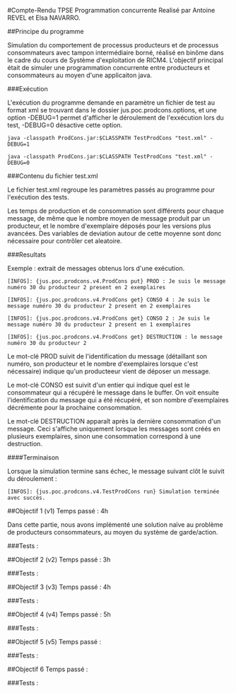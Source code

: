 #Compte-Rendu TPSE Programmation concurrente
Realisé par Antoine REVEL et Elsa NAVARRO.

##Principe du programme

Simulation du comportement de processus producteurs et de processus
consommateurs avec tampon intermédiaire borné, réalisé en binôme dans le cadre du cours de Système d'exploitation de RICM4. L'objectif principal était de simuler une programmation concurrente entre producteurs et consommateurs au moyen d'une applicaiton java.

###Exécution

L'exécution du programme demande en paramètre un fichier de test au format xml se trouvant dans le dossier jus.poc.prodcons.options, et une option -DEBUG=1 permet d'afficher le déroulement de l'exxécution lors du test, -DEBUG=0 désactive cette option.

```
java -classpath ProdCons.jar:$CLASSPATH TestProdCons "test.xml" -DEBUG=1

java -classpath ProdCons.jar:$CLASSPATH TestProdCons "test.xml" -DEBUG=0
```

###Contenu du fichier test.xml

Le fichier test.xml regroupe les paramètres passés au programme pour l'exécution des tests. 

Les temps de production et de consommation sont différents pour chaque message, de même que le nombre moyen de message produit par un producteur, et le nombre d'exemplaire déposés pour les versions plus avancées. Des variables de deviation autour de cette moyenne sont donc nécessaire pour contrôler cet aleatoire.

###Resultats

Exemple : extrait de messages obtenus lors d'une exécution.

```
[INFOS]: {jus.poc.prodcons.v4.ProdCons put} PROD : Je suis le message numéro 30 du producteur 2 present en 2 exemplaires

[INFOS]: {jus.poc.prodcons.v4.ProdCons get} CONSO 4 : Je suis le message numéro 30 du producteur 2 present en 2 exemplaires

[INFOS]: {jus.poc.prodcons.v4.ProdCons get} CONSO 2 : Je suis le message numéro 30 du producteur 2 present en 1 exemplaires

[INFOS]: {jus.poc.prodcons.v4.ProdCons get} DESTRUCTION : le message numéro 30 du producteur 2
```

Le mot-clé PROD suivit de l'identification du message (détaillant son numéro, son producteur et le nombre d'exemplaires lorsque c'est nécessaire) indique qu'un producteeur vient de déposer un message.

Le mot-clé CONSO est suivit d'un entier qui indique quel est le consommateur qui a récupéré le message dans le buffer. On voit ensuite l'identification du message qui a été récupéré, et son nombre d'exemplaires décrémente pour la prochaine consommation.

Le mot-clé DESTRUCTION apparaît après la dernière consommation d'un message. Ceci s'affiche uniquement lorsque les messages sont créés en plusieurs exemplaires, sinon une consommation correspond à une destruction.

####Terminaison

Lorsque la simulation termine sans échec, le message suivant clôt le suivit du déroulement :

```
[INFOS]: {jus.poc.prodcons.v4.TestProdCons run} Simulation terminée avec succès.
```

##Objectif 1 (v1)
Temps passé : 4h

Dans cette partie, nous avons implémenté une solution naïve au problème de producteurs consommateurs, au moyen du système de garde/action.

###Tests :


##Objectif 2 (v2)
Temps passé : 3h
 
###Tests :


##Objectif 3 (v3)
Temps passé : 4h

###Tests :


##Objectif 4 (v4)
Temps passé : 5h

###Tests :


##Objectif 5 (v5)
Temps passé :

###Tests :


##Objectif 6
Temps passé :
 
###Tests :

